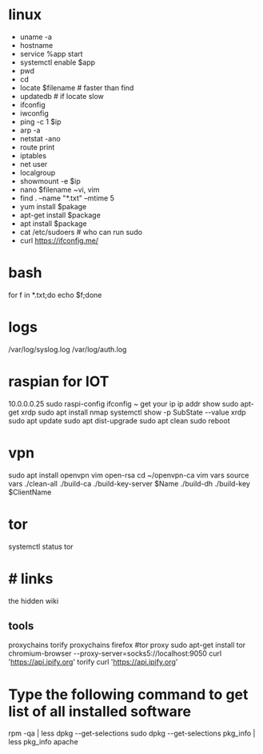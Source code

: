 # linux
- uname -a
- hostname
- service %app start
- systemctl enable $app
- pwd
- cd
- locate $filename 	   # faster than find
- updatedb 		         # if locate slow
- ifconfig 
- iwconfig
- ping -c 1 $ip
- arp -a
- netstat -ano
- route print
- iptables
- net user
- localgroup
- showmount -e $ip
- nano $filename ~vi, vim
- find . –name "*.txt" –mtime 5
- yum install $pakage
- apt-get install $package
- apt install $package
- cat /etc/sudoers # who can run sudo
- curl https://ifconfig.me/

# bash
for f in *.txt;do echo $f;done

# logs
/var/log/syslog.log
/var/log/auth.log

# raspian for IOT
10.0.0.0.25
sudo raspi-config
ifconfig ~ get your ip
ip addr show 
sudo apt-get xrdp
sudo apt install nmap
systemctl show -p SubState --value xrdp
sudo apt update
sudo apt dist-upgrade
sudo apt clean
sudo reboot

# vpn
sudo apt install openvpn vim  open-rsa
cd ~/openvpn-ca 
vim vars
source vars
./clean-all
./build-ca
./build-key-server $Name
./build-dh
./build-key $ClientName

# tor
systemctl status tor
# # links
the hidden wiki
## tools
proxychains
torify
proxychains firefox
#tor proxy
sudo apt-get install tor
chromium-browser --proxy-server=socks5://localhost:9050
curl 'https://api.ipify.org'
torify curl 'https://api.ipify.org'

# Type the following command to get list of all installed software
rpm -qa | less
dpkg --get-selections
sudo dpkg --get-selections
pkg_info | less
pkg_info apache
